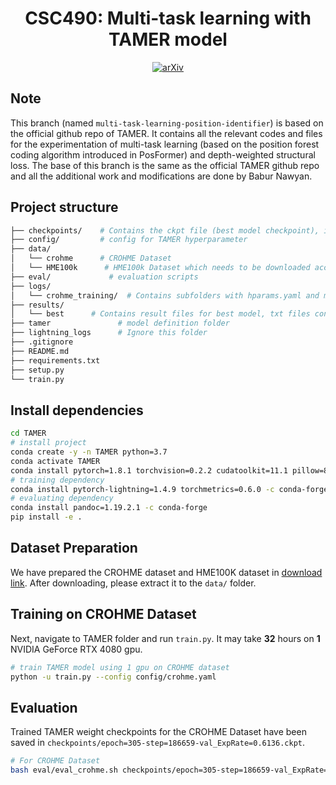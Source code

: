 <div align="center">    
 
# CSC490: Multi-task learning with TAMER model
[![arXiv](https://img.shields.io/badge/arXiv-2408.08578-b31b1b.svg)](https://arxiv.org/abs/2408.08578)

</div>

## Note
This branch (named `multi-task-learning-position-identifier`) is based on
the official github repo of TAMER. It contains all the relevant codes
and files for the experimentation of multi-task learning (based on the 
position forest coding algorithm introduced in PosFormer) and 
depth-weighted structural loss. The base of this branch is the same as
the official TAMER github repo and all the additional work and 
modifications are done by Babur Nawyan.

## Project structure
```bash
├── checkpoints/    # Contains the ckpt file (best model checkpoint), ignore other files
├── config/         # config for TAMER hyperparameter
├── data/
│   └── crohme      # CROHME Dataset
│   └── HME100k      # HME100k Dataset which needs to be downloaded according to the instructions below.
├── eval/             # evaluation scripts
├── logs/
│   └── crohme_training/  # Contains subfolders with hparams.yaml and metrics.csv (record of loss values)
├── results/
│   └── best      # Contains result files for best model, txt files contain the metric values
├── tamer               # model definition folder
├── lightning_logs      # Ignore this folder
├── .gitignore
├── README.md
├── requirements.txt
├── setup.py
└── train.py
```

## Install dependencies   
```bash
cd TAMER
# install project   
conda create -y -n TAMER python=3.7
conda activate TAMER
conda install pytorch=1.8.1 torchvision=0.2.2 cudatoolkit=11.1 pillow=8.4.0 -c pytorch -c nvidia
# training dependency
conda install pytorch-lightning=1.4.9 torchmetrics=0.6.0 -c conda-forge
# evaluating dependency
conda install pandoc=1.19.2.1 -c conda-forge
pip install -e .
 ```
## Dataset Preparation
We have prepared the CROHME dataset and HME100K dataset in [download link](https://disk.pku.edu.cn/link/AAF10CCC4D539543F68847A9010C607139). After downloading, please extract it to the `data/` folder.

## Training on CROHME Dataset
Next, navigate to TAMER folder and run `train.py`. It may take **32** hours on **1** NVIDIA GeForce RTX 4080 gpu.
```bash
# train TAMER model using 1 gpu on CROHME dataset
python -u train.py --config config/crohme.yaml
```

## Evaluation
Trained TAMER weight checkpoints for the CROHME Dataset have been saved in `checkpoints/epoch=305-step=186659-val_ExpRate=0.6136.ckpt`.

```bash
# For CROHME Dataset
bash eval/eval_crohme.sh checkpoints/epoch=305-step=186659-val_ExpRate=0.6136.ckpt
```
